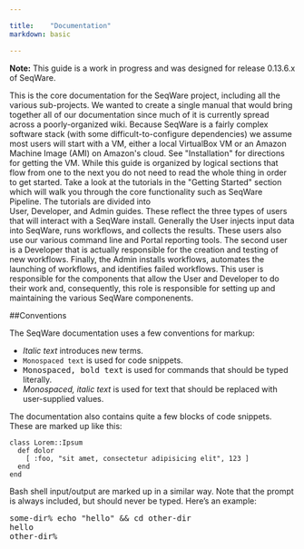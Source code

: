 ```yaml
---

title:    "Documentation"
markdown: basic

---
```


<p class="warning"><strong>Note:</strong> This guide is a work in progress and was designed for release 0.13.6.x of SeqWare.</p> 

This is the core documentation for the SeqWare project, including all the
various sub-projects. We wanted to create a single manual that would bring
together all of our documentation since much of it is currently spread across a
poorly-organized wiki.  Because SeqWare is a fairly complex software stack
(with some difficult-to-configure dependencies) we assume most users will start
with a VM, either a local VirtualBox VM or an Amazon Machine Image (AMI) on
Amazon's cloud. See "Installation" for directions for getting the VM.  While
this guide is organized by logical sections that flow from one to the next you
do not need to read the whole thing in order to get started.  Take a look at
the tutorials in the "Getting Started" section which will walk you through the
core functionality such as SeqWare Pipeline. The tutorials are divided into  
User, Developer, and Admin guides.  These reflect the three types of users that 
will interact with a SeqWare install.  Generally the User injects input data
into SeqWare, runs workflows, and collects the results. These users also use 
our various command line and Portal reporting tools.  The second user is a
Developer that is actually responsible for the creation and testing of new
workflows.  Finally, the Admin installs workflows, automates the launching 
of workflows, and identifies failed workflows.  This user is responsible 
for the components that allow the User and Developer to do their work and,
consequently, this role is responsible for setting up and maintaining the
various SeqWare componenents.

##Conventions

The SeqWare documentation uses a few conventions for markup:

* <i>Italic text</i> introduces new terms.
* <code>Monospaced text</code> is used for code snippets.
* <kbd>Monospaced, bold text</kbd> is used for commands that should be typed literally.
* <var>Monospaced, italic text</var> is used for text that should be replaced with user-supplied values.

The documentation also contains quite a few blocks of code snippets. These are marked up like this:

<pre title="Title of the snippet"><code class="language-ruby">class Lorem::Ipsum
  def dolor
    [ :foo, "sit amet, consectetur adipisicing elit", 123 ]
  end
end</code></pre>

Bash shell input/output are marked up in a similar way. Note that the prompt is
always included, but should never be typed. Here’s an example:

<pre title="Title of the snippet"><span class="prompt">some-dir%</span> <kbd>echo "hello" &amp;&amp; cd other-dir</kbd>
hello
<span class="prompt">other-dir%</span></pre>
